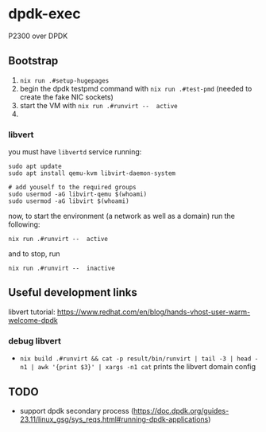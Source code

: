 # dpdk-exec

P2300 over DPDK 

## Bootstrap

1. `nix run .#setup-hugepages`
1. begin the dpdk testpmd command with `nix run .#test-pmd` (needed to create the fake NIC sockets)
1. start the VM with `nix run .#runvirt --  active`
2. 


### libvert

you must have `libvertd` service running:

```
sudo apt update
sudo apt install qemu-kvm libvirt-daemon-system

# add youself to the required groups
sudo usermod -aG libvirt-qemu $(whoami)
sudo usermod -aG libvirt $(whoami)
```

now, to start the environment (a network as well as a domain) run the following:

```
nix run .#runvirt --  active
```

and to stop, run

```
nix run .#runvirt --  inactive
```

## Useful development links

libvert tutorial: https://www.redhat.com/en/blog/hands-vhost-user-warm-welcome-dpdk

### debug libvert

- `nix build .#runvirt && cat -p result/bin/runvirt | tail -3 | head -n1 | awk '{print $3}' | xargs -n1 cat` prints the libvert domain config

## TODO

- support dpdk secondary process (https://doc.dpdk.org/guides-23.11/linux_gsg/sys_reqs.html#running-dpdk-applications)
